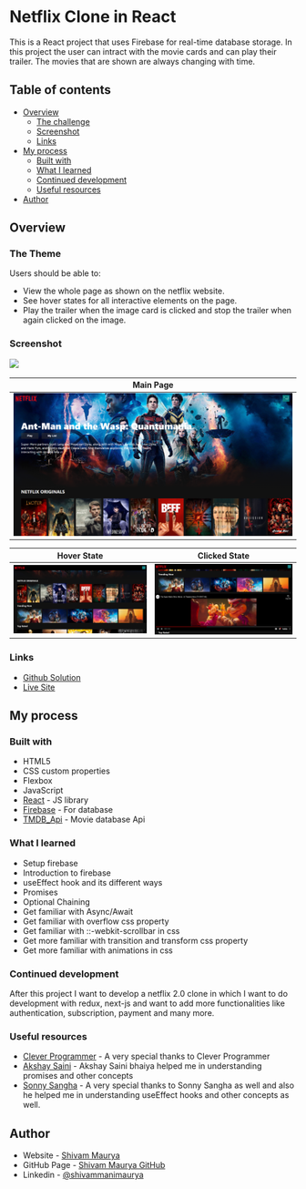 # Netflix Clone in React

This is a React project that uses Firebase for real-time database storage. In this project the user can intract with the movie cards and can play their trailer. The movies that are shown are always changing with time.

## Table of contents

-   [Overview](#overview)
    -   [The challenge](#the-challenge)
    -   [Screenshot](#screenshot)
    -   [Links](#links)
-   [My process](#my-process)
    -   [Built with](#built-with)
    -   [What I learned](#what-i-learned)
    -   [Continued development](#continued-development)
    -   [Useful resources](#useful-resources)
-   [Author](#author)

## Overview

### The Theme

Users should be able to:

-   View the whole page as shown on the netflix website.
-   See hover states for all interactive elements on the page.
-   Play the trailer when the image card is clicked and stop the trailer when again clicked on the image.

### Screenshot

![](./screenshot.jpg)

| Main Page                                                           |
| ------------------------------------------------------------------- |
| ![Main_page](./src/component/screenshots/NetflixClone_mainPage.png) |

| Hover State                                                             | Clicked State                                                                |
| ----------------------------------------------------------------------- | ---------------------------------------------------------------------------- |
| ![hover_state](./src/component/screenshots/NetflixClone_hoverState.png) | ![clicked_state](./src/component/screenshots/NetflixClone_clickedState1.png) |

### Links

-   [Github Solution](https://github.com/ShivamManiMaurya/netflix-clone)
-   [Live Site](https://netflix-clone-ece17.web.app/)

## My process

### Built with

-   HTML5
-   CSS custom properties
-   Flexbox
-   JavaScript
-   [React](https://reactjs.org/) - JS library
-   [Firebase](https://firebase.google.com/) - For database
-   [TMDB_Api](https://developers.themoviedb.org/3/getting-started/introduction) - Movie database Api

### What I learned

-   Setup firebase
-   Introduction to firebase
-   useEffect hook and its different ways
-   Promises
-   Optional Chaining
-   Get familiar with Async/Await
-   Get familiar with overflow css property
-   Get familiar with ::-webkit-scrollbar in css
-   Get more familiar with transition and transform css property
-   Get more familiar with animations in css

### Continued development

After this project I want to develop a netflix 2.0 clone in which I want to do development with redux, next-js and want to add more functionalities like authentication, subscription, payment and many more.

### Useful resources

-   [Clever Programmer](https://www.youtube.com/channel/UCqrILQNl5Ed9Dz6CGMyvMTQ) - A very special thanks to Clever Programmer
-   [Akshay Saini](https://www.youtube.com/@akshaymarch7) - Akshay Saini bhaiya helped me in understanding promises and other concepts
-   [Sonny Sangha](https://www.youtube.com/@SonnySangha) - A very special thanks to Sonny Sangha as well and also he helped me in understanding useEffect hooks and other concepts as well.

## Author

-   Website - [Shivam Maurya](https://www.your-site.com)
-   GitHub Page - [Shivam Maurya GitHub](https://github.com/ShivamManiMaurya)
-   Linkedin - [@shivammanimaurya](https://www.linkedin.com/in/shivammanimaurya)
